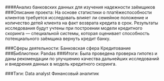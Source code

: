 ####Анализ банковских данных для изучения надежности заёмщиков
###Описание проекта:
На основе статистики о платёжеспособности клиентов требуется исследовать влияет ли семейное положение и количество детей клиента на факт возврата кредита в срок. Результаты исследования будут учтены при построении модели кредитного скоринга — специальной системы, которая оценивает способность потенциального заёмщика вернуть кредит банку.

###Сферы деятельности:
Банковская сфера
Кредитование
###Библиотеки:
Pandas
###Итоги:
Была проведена проверка гипотез и даны рекомендации по улучшению качества дальнейших исследований и внедрения данных в модель кредитного скоринга.

###Тэги:
Data analyst
Финансовый аналитик
